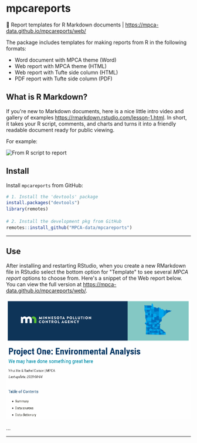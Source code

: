 # mpcareports
:bookmark_tabs: Report templates for R Markdown documents  |   https://mpca-data.github.io/mpcareports/web/

The package includes templates for making reports from R in the following formats:

- Word document with MPCA theme (Word)
- Web report with MPCA theme (HTML)
- Web report with Tufte side column (HTML)
- PDF report with Tufte side column (PDF)


## What is R Markdown?

If you're new to Markdown documents, here is a nice little intro video and gallery of examples https://rmarkdown.rstudio.com/lesson-1.html. In short, it takes your R script, comments, and charts and turns it into a friendly readable document ready for public viewing. 

For example: 

<img src="https://d33wubrfki0l68.cloudfront.net/96ec0c54c6d64ea2ec3665db9b3b781962ff6339/5cee1/lesson-images/how-3-output.png" alt = "From R script to report" width="74%" />

## Install

Install `mpcareports` from GitHub:

``` r
# 1. Install the 'devtools' package
install.packages("devtools")
library(remotes)

# 2. Install the development pkg from GitHub
remotes::install_github("MPCA-data/mpcareports")
```

-----

## Use

After installing and restarting RStudio, when you create a new RMarkdown file in RStudio select the bottom option for "Template" to see several _MPCA report_ options to choose from. Here's a snippet of the Web report below. You can view the full version at https://mpca-data.github.io/mpcareports/web/.

![](web/web_report_snip.png)

...  

---

<br>